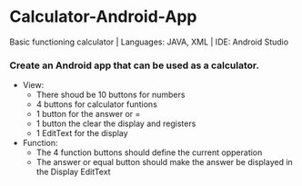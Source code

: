 # Calculator-Android-App
Basic functioning calculator | Languages: JAVA, XML | IDE: Android Studio

<h3>Create an Android app that can be used as a calculator.</h3>
<ul>
  <li>View:
    <ul>
      <li>There shoud be 10 buttons for numbers</li>
      <li>4 buttons for calculator funtions</li>
      <li>1 button for the answer or =</li>
      <li>1 button the clear the display and registers</li>
      <li>1 EditText for the display</li>
    </ul>
    </li>
  <li>Function:
    <ul>
      <li>The 4 function buttons should define the current opperation</li>
      <li>The answer or equal button should make the answer be displayed in the Display EditText</li>
   </ul>
  </li>
</ul>

